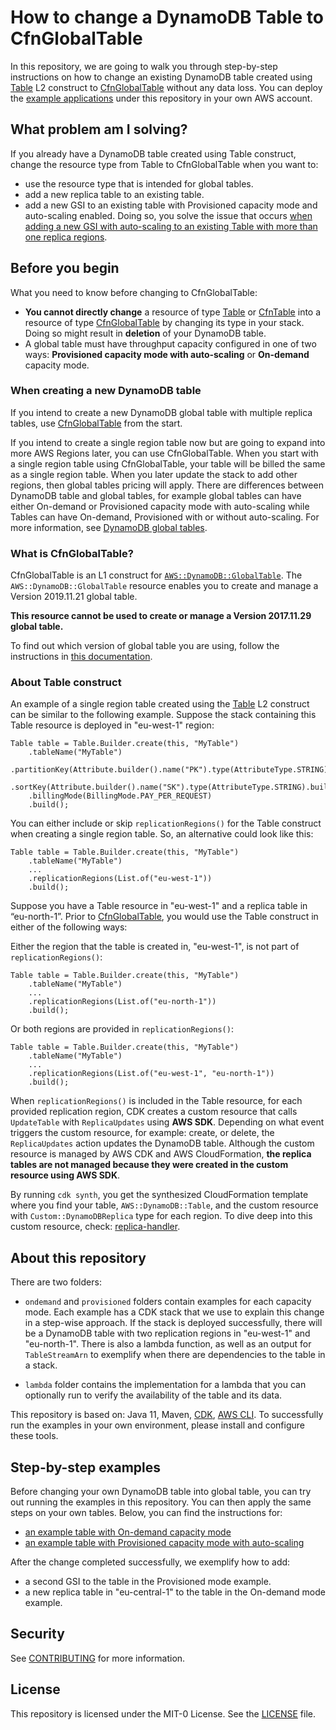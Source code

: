 # How to change a DynamoDB Table to CfnGlobalTable

In this repository, we are going to walk you through step-by-step instructions on how to change an existing DynamoDB table created using 
[Table](https://docs.aws.amazon.com/cdk/api/v2/java/software/amazon/awscdk/services/dynamodb/Table.html) L2 construct
to [CfnGlobalTable](https://docs.aws.amazon.com/cdk/api/v2/java/index.html?software/amazon/awscdk/services/dynamodb/CfnGlobalTable.html) without any data loss.
You can deploy the [example applications](#step-by-step-examples) under this repository in your own AWS account.

## What problem am I solving?

If you already have a DynamoDB table created using Table construct, change the resource type from Table to CfnGlobalTable when you want to:

- use the resource type that is intended for global tables.
- add a new replica table to an existing table.
- add a new GSI to an existing table with Provisioned capacity mode and auto-scaling enabled. Doing so,
you solve the issue that occurs [when adding a new GSI with auto-scaling to an existing Table with more than one replica regions](https://github.com/aws/aws-cdk/issues/23217).

## Before you  begin

What you need to know before changing to CfnGlobalTable: 
- **You cannot directly change** a resource of type [Table](https://docs.aws.amazon.com/cdk/api/v2/java/software/amazon/awscdk/services/dynamodb/Table.html) or [CfnTable](https://docs.aws.amazon.com/cdk/api/v2/java/software/amazon/awscdk/services/dynamodb/CfnTable.html) into a resource of type [CfnGlobalTable](https://docs.aws.amazon.com/cdk/api/v2/java/index.html?software/amazon/awscdk/services/dynamodb/CfnGlobalTable.html) by changing its type in your stack.
Doing so might result in **deletion** of your DynamoDB table.
- A global table must have throughput capacity configured in one of two ways: **Provisioned capacity mode with auto-scaling** or **On-demand** capacity mode.

### When creating a new DynamoDB table

If you intend to create a new DynamoDB global table with multiple replica tables, use [CfnGlobalTable](https://docs.aws.amazon.com/cdk/api/v2/java/index.html?software/amazon/awscdk/services/dynamodb/CfnGlobalTable.html) from the start.

If you intend to create a single region table now but are going to expand into more AWS Regions later, you can use CfnGlobalTable.
When you start with a single region table using CfnGlobalTable, your table will be billed the same as a single region table.
When you later update the stack to add other regions, then global tables pricing will apply.
There are differences between DynamoDB table and global tables, for example global tables can have either On-demand or Provisioned capacity mode with auto-scaling while Tables can have On-demand, Provisioned with or without auto-scaling.
For more information, see [DynamoDB global tables](https://docs.aws.amazon.com/amazondynamodb/latest/developerguide/GlobalTables.html).

### What is CfnGlobalTable?

CfnGlobalTable is an L1 construct for [`AWS::DynamoDB::GlobalTable`](https://docs.aws.amazon.com/AWSCloudFormation/latest/UserGuide/aws-resource-dynamodb-globaltable.html).
The `AWS::DynamoDB::GlobalTable` resource enables you to create and manage a Version 2019.11.21 global table.

**This resource cannot be used to create or manage a Version 2017.11.29 global table.**

To find out which version of global table you are using, follow the instructions in [this documentation](https://docs.aws.amazon.com/amazondynamodb/latest/developerguide/globaltables.DetermineVersion.html).

### About Table construct

An example of a single region table created using the [Table](https://docs.aws.amazon.com/cdk/api/v2/java/software/amazon/awscdk/services/dynamodb/Table.html) L2 construct can be similar to the following example.
Suppose the stack containing this Table resource is deployed in "eu-west-1" region:

```
Table table = Table.Builder.create(this, "MyTable")
    .tableName("MyTable")
    .partitionKey(Attribute.builder().name("PK").type(AttributeType.STRING).build())
    .sortKey(Attribute.builder().name("SK").type(AttributeType.STRING).build())
    .billingMode(BillingMode.PAY_PER_REQUEST)
    .build();
```

You can either include or skip `replicationRegions()` for the Table construct when creating a single region table.
So, an alternative could look like this:

```
Table table = Table.Builder.create(this, "MyTable")
    .tableName("MyTable")
    ...
    .replicationRegions(List.of("eu-west-1"))
    .build();
```

Suppose you have a Table resource in "eu-west-1" and a replica table in “eu-north-1”. 
Prior to [CfnGlobalTable](https://docs.aws.amazon.com/cdk/api/v2/java/index.html?software/amazon/awscdk/services/dynamodb/CfnGlobalTable.html),
you would use the Table construct in either of the following ways:

Either the region that the table is created in, "eu-west-1", is not part of `replicationRegions()`:

```
Table table = Table.Builder.create(this, "MyTable")
    .tableName("MyTable")
    ...
    .replicationRegions(List.of("eu-north-1"))
    .build();
```

Or both regions are provided in `replicationRegions()`:

```
Table table = Table.Builder.create(this, "MyTable")
    .tableName("MyTable")
    ...
    .replicationRegions(List.of("eu-west-1", "eu-north-1"))
    .build();
```

When `replicationRegions()` is included in the Table resource, for each provided replication region,
CDK creates a custom resource that calls `UpdateTable` with `ReplicaUpdates` using **AWS SDK**. 
Depending on what event triggers the custom resource, for example: create, or delete, the `ReplicaUpdates` action updates the DynamoDB table.
Although the custom resource is managed by AWS CDK and AWS CloudFormation, **the replica tables are not managed because they were created in the custom resource using AWS SDK**.

By running `cdk synth`, you get the synthesized CloudFormation template where you find your table, `AWS::DynamoDB::Table`, and the custom resource with `Custom::DynamoDBReplica` type for each region. 
To dive deep into this custom resource, check: [replica-handler](https://github.com/aws/aws-cdk/blob/main/packages/%40aws-cdk/aws-dynamodb/lib/replica-handler/index.ts).

## About this repository

There are two folders:
* `ondemand` and `provisioned` folders contain examples for each capacity mode. Each example has a CDK stack that we use to explain this change in a step-wise approach.
  If the stack is deployed successfully, there will be a DynamoDB table with two replication regions in "eu-west-1" and "eu-north-1".
  There is also a lambda function, as well as an output for `TableStreamArn` to exemplify when there are dependencies to the table in a stack.

* `lambda` folder contains the implementation for a lambda that you can optionally run to verify the availability of the table and its data.

This repository is based on: Java 11, Maven, [CDK](https://docs.aws.amazon.com/cdk/v2/guide/cli.html), [AWS CLI](https://docs.aws.amazon.com/cli/latest/userguide/getting-started-install.html).
To successfully run the examples in your own environment, please install and configure these tools.

## Step-by-step examples

Before changing your own DynamoDB table into global table, you can try out running the examples in this repository.
You can then apply the same steps on your own tables. Below, you can find the instructions for:

- [an example table with On-demand capacity mode](./ondemand/ondemand.md)
- [an example table with Provisioned capacity mode with auto-scaling](./provisioned/provisioned.md)

After the change completed successfully, we exemplify how to add:
* a second GSI to the table in the Provisioned mode example.
* a new replica table in "eu-central-1" to the table in the On-demand mode example.

## Security

See [CONTRIBUTING](CONTRIBUTING.md#security-issue-notifications) for more information.

## License

This repository is licensed under the MIT-0 License. See the [LICENSE](./LICENSE) file.